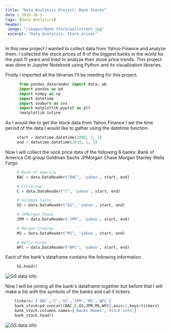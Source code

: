 ```yaml
---
title: "Data Analytics Project: Bank Stocks"
date : 2019-10-3
tags: [Data Analytics]
header:
 image: "/images/Bank Stock/wallstreet.jpg"
 excerpt: "Data Analytics, Stock prices"
---
```

In this new project I wanted to collect data from Yahoo Finance and analyze them. I collected the stock prices of 6 of the biggest banks in the world for the past 11 years and tried to analyze their stock price trends.
This project was done in Jupyter Notebook using Python and its visualization libraries.

Firstly I imported all the libraries I'll be needing for this project.

``` python
      from pandas_datareader import data, wb
      import pandas as pd
      import numpy as np
      import datetime
      import seaborn as sns
      import matplotlib.pyplot as plt
      %matplotlib inline
```
As I would like to get the stock data from Yahoo Finance I set the time period of the data I would like to gather using the datetime function.

```python
     start = datetime.datetime(2008, 1, 1)
     end = datetime.datetime(2019, 1, 1)
```
Now I will collect the sock price data of the following 6 banks:
Bank of America
Citi group
Goldman Sachs
JPMorgan Chase
Morgan Stanley
Wells Fargo

```python
     # Bank of America
     BAC = data.DataReader("BAC", 'yahoo', start, end)

     # CitiGroup
     C = data.DataReader("C", 'yahoo', start, end)

     # Goldman Sachs
     GS = data.DataReader("GS", 'yahoo', start, end)

     # JPMorgan Chase
     JPM = data.DataReader("JPM", 'yahoo', start, end)

     # Morgan Stanley
     MS = data.DataReader("MS", 'yahoo', start, end)

     # Wells Fargo
     WFC = data.DataReader("WFC", 'yahoo', start, end)
```
Each of the bank's dataframe contains the following information.
```python
     GS.head()
```
 <img src="{{ site.url }}{{ site.baseurl }}/images/Bank/Capture.JPG" alt=" GS data info">

Now I will be joining all the bank's dataframe together but before that I will make a list with the symbols of the banks and call it tickers.

```python
    tickers= ['BAC','C','GS','JPM','MS','WFC']
    bank_stock=pd.concat([BAC,C,GS,JPM,MS,WFC],axis=1,keys=tickers)
    bank_stock.columns.names=['Banks Names','Stock info']
    bank_stock.head()
```
<img src="{{ site.url }}{{ site.baseurl }}/images/Bank/columnnames.JPG" alt=" GS data info">

